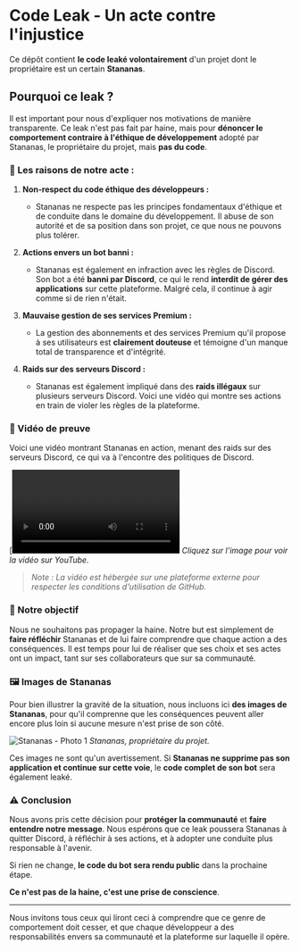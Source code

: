 # Code Leak - Un acte contre l'injustice

Ce dépôt contient **le code leaké volontairement** d'un projet dont le propriétaire est un certain **Stananas**.

## Pourquoi ce leak ?

Il est important pour nous d'expliquer nos motivations de manière transparente. Ce leak n'est pas fait par haine, mais pour **dénoncer le comportement contraire à l'éthique de développement** adopté par Stananas, le propriétaire du projet, mais **pas du code**.

### 🚩 Les raisons de notre acte :

1. **Non-respect du code éthique des développeurs :**
   - Stananas ne respecte pas les principes fondamentaux d'éthique et de conduite dans le domaine du développement. Il abuse de son autorité et de sa position dans son projet, ce que nous ne pouvons plus tolérer.
   
2. **Actions envers un bot banni :**
   - Stananas est également en infraction avec les règles de Discord. Son bot a été **banni par Discord**, ce qui le rend **interdit de gérer des applications** sur cette plateforme. Malgré cela, il continue à agir comme si de rien n'était.

3. **Mauvaise gestion de ses services Premium :**
   - La gestion des abonnements et des services Premium qu'il propose à ses utilisateurs est **clairement douteuse** et témoigne d'un manque total de transparence et d'intégrité.

4. **Raids sur des serveurs Discord :**
   - Stananas est également impliqué dans des **raids illégaux** sur plusieurs serveurs Discord. Voici une vidéo qui montre ses actions en train de violer les règles de la plateforme.

### 🎥 Vidéo de preuve

Voici une vidéo montrant Stananas en action, menant des raids sur des serveurs Discord, ce qui va à l'encontre des politiques de Discord.

[![Preuve vidéo](https://cdn.discordapp.com/attachments/1291883131124846641/1292175224061825157/encore.mp4?ex=6702c774&is=670175f4&hm=99d44948b550330471db1793e6a3a50a090966bcaa9a490fff8c48d7cc2ebb5c&)
*Cliquez sur l'image pour voir la vidéo sur YouTube.*

> *Note : La vidéo est hébergée sur une plateforme externe pour respecter les conditions d'utilisation de GitHub.*

### 🎯 Notre objectif

Nous ne souhaitons pas propager la haine. Notre but est simplement de **faire réfléchir** Stananas et de lui faire comprendre que chaque action a des conséquences. Il est temps pour lui de réaliser que ses choix et ses actes ont un impact, tant sur ses collaborateurs que sur sa communauté.

### 🖼️ Images de Stananas

Pour bien illustrer la gravité de la situation, nous incluons ici **des images de Stananas**, pour qu'il comprenne que les conséquences peuvent aller encore plus loin si aucune mesure n'est prise de son côté.

![Stananas - Photo 1](https://cdn.discordapp.com/attachments/910927014440099900/1292145434969772135/image.webp?ex=6702abb6&is=67015a36&hm=0894539688aea302e2c8af6659dfc6f4d330ebe41be846cbfec51e3f4d0b3a5f&)
*Stananas, propriétaire du projet.*

Ces images ne sont qu'un avertissement. Si **Stananas ne supprime pas son application et continue sur cette voie**, le **code complet de son bot** sera également leaké.

### ⚠️ Conclusion

Nous avons pris cette décision pour **protéger la communauté** et **faire entendre notre message**. Nous espérons que ce leak poussera Stananas à quitter Discord, à réfléchir à ses actions, et à adopter une conduite plus responsable à l'avenir.

Si rien ne change, **le code du bot sera rendu public** dans la prochaine étape.

**Ce n'est pas de la haine, c'est une prise de conscience**.

---

Nous invitons tous ceux qui liront ceci à comprendre que ce genre de comportement doit cesser, et que chaque développeur a des responsabilités envers sa communauté et la plateforme sur laquelle il opère.
